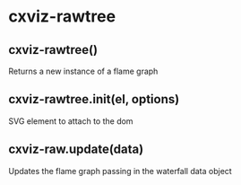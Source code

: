 # cxviz-rawtree

## cxviz-rawtree()

Returns a new instance of a flame graph

## cxviz-rawtree.init(el, options)

SVG element to attach to the dom

## cxviz-raw.update(data)

Updates the flame graph passing in the waterfall data object
